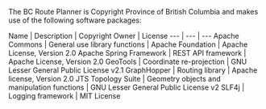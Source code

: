 The BC Route Planner is Copyright Province of British Columbia and makes use of the following software packages:

Name | Description | Copyright Owner | License
--- | --- | ---
Apache Commons | General use library functions | Apache Foundation |	Apache License, Version 2.0
Apache Spring Framework | REST API framework | Apache License, Version 2.0
GeoTools	| Coordinate re-projection |	GNU Lesser General Public License v2.1
GraphHopper | Routing library | Apache license, Version 2.0
JTS Topology Suite | Geometry objects and manipulation functions |	GNU Lesser General Public License v2
SLF4j |	Logging framework |	MIT License
